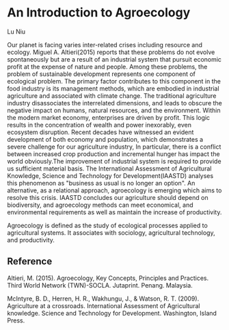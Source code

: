 # An Introduction to Agroecology

Lu Niu

Our planet is facing varies inter-related crises including resource and ecology. Miguel A. Altieri(2015) reports that these problems do not evolve spontaneously but are a result of an industrial system that pursuit economic profit at the expense of nature and people. Among these problems, the problem of sustainable development represents one component of ecological problem. The primary factor contributes to this component in the food industry is its management methods, which are embodied in industrial agriculture and associated with climate change. The traditional agriculture industry disassociates the interrelated dimensions, and leads to obscure the negative impact on humans, natural resources, and the environment. Within the modern market economy, enterprises are driven by profit. This logic results in the concentration of wealth and power inexorably, even ecosystem disruption. Recent decades have witnessed an evident development of both economy and population, which demonstrates a severe challenge for our agriculture industry, In particular, there is a conflict between increased crop production and incremental hunger has impact the world obviously.The improvement of industrial system is required to provide us sufficient material basis. The International Assessment of Agricultural Knowledge, Science and Technology for Development(IAASTD) analyses this phenomenon as "business as usual is no longer an option". An alternative, as a relational approach, agroecology is emerging which aims to resolve this crisis. IAASTD concludes our agriculture should depend on biodiversity, and agroecology methods can meet economical, and environmental requirements as well as maintain the increase of productivity.

Agroecology is defined as the study of ecological processes applied to agricultural systems. It associates with sociology, agricultural technology, and productivity. 

## Reference

Altieri, M. (2015). Agroecology, Key Concepts, Principles and Practices. Third World Network (TWN)-SOCLA. Jutaprint. Penang. Malaysia.

McIntyre, B. D., Herren, H. R., Wakhungu, J., & Watson, R. T. (2009). Agriculture at a crossroads. International Assessment of Agricultural knowledge. Science and Technology for Development. Washington, Island Press.

